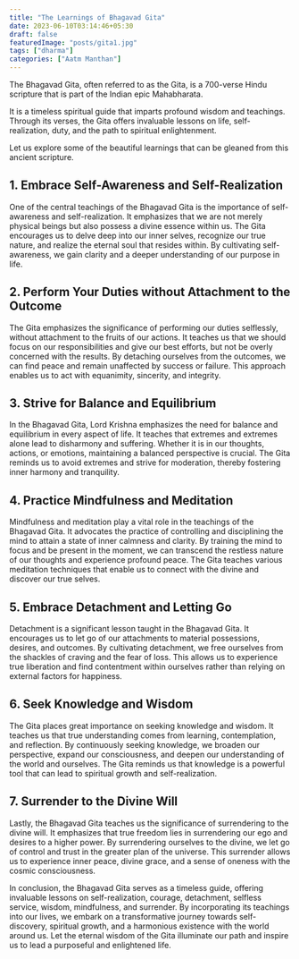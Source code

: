 ```yaml
---
title: "The Learnings of Bhagavad Gita"
date: 2023-06-10T03:14:46+05:30
draft: false
featuredImage: "posts/gita1.jpg"
tags: ["dharma"]
categories: ["Aatm Manthan"]
---
```


The Bhagavad Gita, often referred to as the Gita, is a 700-verse Hindu scripture that is part of the Indian epic Mahabharata. 

It is a timeless spiritual guide that imparts profound wisdom and teachings. Through its verses, the Gita offers invaluable lessons on life, self-realization, duty, and the path to spiritual enlightenment. 

Let us explore some of the beautiful learnings that can be gleaned from this ancient scripture.

## 1. Embrace Self-Awareness and Self-Realization

One of the central teachings of the Bhagavad Gita is the importance of self-awareness and self-realization. It emphasizes that we are not merely physical beings but also possess a divine essence within us. The Gita encourages us to delve deep into our inner selves, recognize our true nature, and realize the eternal soul that resides within. By cultivating self-awareness, we gain clarity and a deeper understanding of our purpose in life.

## 2. Perform Your Duties without Attachment to the Outcome

The Gita emphasizes the significance of performing our duties selflessly, without attachment to the fruits of our actions. It teaches us that we should focus on our responsibilities and give our best efforts, but not be overly concerned with the results. By detaching ourselves from the outcomes, we can find peace and remain unaffected by success or failure. This approach enables us to act with equanimity, sincerity, and integrity.

## 3. Strive for Balance and Equilibrium

In the Bhagavad Gita, Lord Krishna emphasizes the need for balance and equilibrium in every aspect of life. It teaches that extremes and extremes alone lead to disharmony and suffering. Whether it is in our thoughts, actions, or emotions, maintaining a balanced perspective is crucial. The Gita reminds us to avoid extremes and strive for moderation, thereby fostering inner harmony and tranquility.

## 4. Practice Mindfulness and Meditation

Mindfulness and meditation play a vital role in the teachings of the Bhagavad Gita. It advocates the practice of controlling and disciplining the mind to attain a state of inner calmness and clarity. By training the mind to focus and be present in the moment, we can transcend the restless nature of our thoughts and experience profound peace. The Gita teaches various meditation techniques that enable us to connect with the divine and discover our true selves.

## 5. Embrace Detachment and Letting Go

Detachment is a significant lesson taught in the Bhagavad Gita. It encourages us to let go of our attachments to material possessions, desires, and outcomes. By cultivating detachment, we free ourselves from the shackles of craving and the fear of loss. This allows us to experience true liberation and find contentment within ourselves rather than relying on external factors for happiness.

## 6. Seek Knowledge and Wisdom

The Gita places great importance on seeking knowledge and wisdom. It teaches us that true understanding comes from learning, contemplation, and reflection. By continuously seeking knowledge, we broaden our perspective, expand our consciousness, and deepen our understanding of the world and ourselves. The Gita reminds us that knowledge is a powerful tool that can lead to spiritual growth and self-realization.

## 7. Surrender to the Divine Will

Lastly, the Bhagavad Gita teaches us the significance of surrendering to the divine will. It emphasizes that true freedom lies in surrendering our ego and desires to a higher power. By surrendering ourselves to the divine, we let go of control and trust in the greater plan of the universe. This surrender allows us to experience inner peace, divine grace, and a sense of oneness with the cosmic consciousness.


In conclusion, the Bhagavad Gita serves as a timeless guide, offering invaluable lessons on self-realization, courage, detachment, selfless service, wisdom, mindfulness, and surrender. By incorporating its teachings into our lives, we embark on a transformative journey towards self-discovery, spiritual growth, and a harmonious existence with the world around us. Let the eternal wisdom of the Gita illuminate our path and inspire us to lead a purposeful and enlightened life.